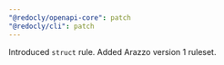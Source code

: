 ```yaml
---
"@redocly/openapi-core": patch
"@redocly/cli": patch
---
```


Introduced `struct` rule.
Added Arazzo version 1 ruleset.
